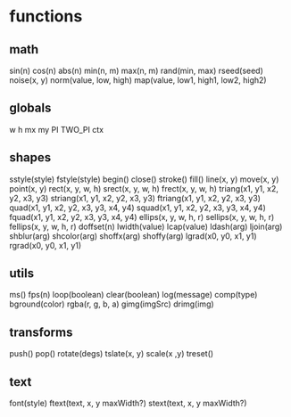 # functions

## math
sin(n)
cos(n)
abs(n)
min(n, m)
max(n, m)
rand(min, max)
rseed(seed)
noise(x, y)
norm(value, low, high)
map(value, low1, high1, low2, high2)

## globals
w
h
mx
my
PI
TWO_PI
ctx

## shapes
sstyle(style)
fstyle(style)
begin()
close()
stroke()
fill()
line(x, y)
move(x, y)
point(x, y)
rect(x, y, w, h)
srect(x, y, w, h)
frect(x, y, w, h)
triang(x1, y1, x2, y2, x3, y3)
striang(x1, y1, x2, y2, x3, y3)
ftriang(x1, y1, x2, y2, x3, y3)
quad(x1, y1, x2, y2, x3, y3, x4, y4)
squad(x1, y1, x2, y2, x3, y3, x4, y4)
fquad(x1, y1, x2, y2, x3, y3, x4, y4)
ellips(x, y, w, h, r)
sellips(x, y, w, h, r)
fellips(x, y, w, h, r)
doffset(n)
lwidth(value)
lcap(value)
ldash(arg)
ljoin(arg)
shblur(arg)
shcolor(arg)
shoffx(arg)
shoffy(arg)
lgrad(x0, y0, x1, y1)
rgrad(x0, y0, x1, y1)

## utils
ms()
fps(n)
loop(boolean)
clear(boolean)
log(message)
comp(type)
bground(color)
rgba(r, g, b, a)
gimg(imgSrc)
drimg(img)


## transforms
push()
pop()
rotate(degs)
tslate(x, y)
scale(x ,y)
treset()

## text
font(style)
ftext(text, x, y maxWidth?)
stext(text, x, y maxWidth?)
